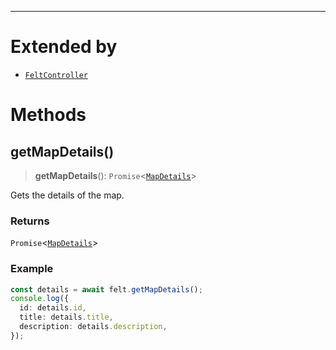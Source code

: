 ***

# Extended by

* [`FeltController`](../Main/FeltController.md)

# Methods

## getMapDetails()

> **getMapDetails**(): `Promise`<[`MapDetails`](MapDetails.md)>

Gets the details of the map.

### Returns

`Promise`<[`MapDetails`](MapDetails.md)>

### Example

```typescript
const details = await felt.getMapDetails();
console.log({
  id: details.id,
  title: details.title,
  description: details.description,
});
```
